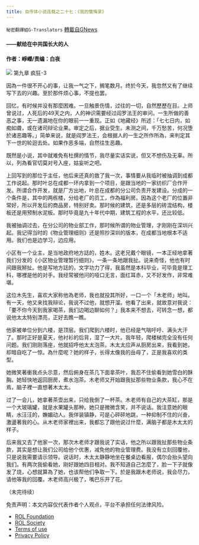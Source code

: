 ```yaml
---
title: 自传体小说连载之二十七：《我的懺悔录》
---
```

`秘密翻譯組G-Translators` [轉載自GNews](https://gnews.org/zh-hans/2374590/)

#### ——献给在中共国长大的人

#### 作者：崢嶸/责编：白夜
![](https://assets.gnews.org/wp-content/uploads/2022/04/16503805731.png)
第九章 疯狂-3

因為一件很不开心的事，让我一气之下，搁笔数月。终於今天，我忽然又有了继续写下去的兴趣。至於那件烦心事，不提也罢。

回忆，有时候并没有那麼困难。一旦触景伤情，过往的一切，自然歷歷在目。上师曾说过，人死后的49天之内，人的神识需要经过阎罗法王的审问。一生所做的善恶之事，无一遗漏地在你的眼前一一重现。正如《地藏经》所述：「七七日内，如痴如聋，或在诸司辩论业果。审定之后，据业受生。未测之间，千万愁苦，何况堕於诸恶趣等。」简单来说，就是阎罗法王，会根据人的一生之所作所為，来判定其下一世的轮迴去处。如果作恶多端，自然往生恶趣。

既然是小说，其中就难免有杜撰的情节，我尽量实话实说，但又不想伤及无辜。所以，列為看官切莫对号入座，姑妄听之吧。

上回写到的那位于主任，他后来还真的救了我一次，事情要从我临时被抽调到成都工作说起。那时叶总在成都一环内拿到一个项目，是跟当地的一家纺织厂合作开发。所谓合作开发，就是厂方出地，叶总在成都的分公司负责开发建设。分成的一个条件是，其中的两栋楼，分给老厂的员工，作為福利房。因為这个老厂的位置非常好，所以开发后的商品房，特别好卖。那时候的建筑，还是多层的砖混结构，楼板还是用预制水泥板。那时毕竟是九十年代中期，建筑工程的水平，还比较低。

我被抽调过去，在分公司的物业部工作，那时候所谓的物业管理，才刚刚在深圳兴起。我记得当时的《物业管理细则》还是照抄深圳的版本，在成都当地根本不适用。我们也是边学习，边应用。

小区有一个业主，是当地政府地方誌的，姓木。这老兄戴个眼镜，一本正经地拿著我们分发的《小区物业管理暂行细则》，一条一条地跟我扯。说来奇怪，他也有时间跟我掰扯。他是写地方誌的，文字功力了得，我虽然是本科毕业，可毕竟是理工科，哪裡是他的对手。我经常被他问的哑口无言，面红耳赤，又不好发作，非常难堪。

这位木先生，喜欢大家称他為老师，我也就投其所好，一口一个「木老师」地叫。有一天，他又来找我辩论，我说不过他，就想开溜。他看了出来，就故意对我说：「要不你今天到我家喝茶，我们边喝边聊如何？」我本来不想去，可转念一想，都说他太太特别漂亮，正好去瞧一瞧。

他家被单位分到六楼，是顶层。我们爬到六楼时，他已经是气喘吁吁、满头大汗了。那时正好是夏天，他衬衫的后背，湿了一大片。我年轻，爬楼梯完全没有任何问题。我们刚刚落座，他就招呼他太太泡茶。木太太应声从厨房出来，我看到她，却暗自吃了一惊。為什麼呢？她的样子，长得太像我的岳母了，正是我喜欢的类型。

她微笑著衝我点头示意，然后俯身在茶几下面拿茶叶，我忍不住偷看到她雪白的酥胸。她轻快地返回厨房，煮水泡茶。木老师又开始跟我扯那些物业条款，我心不在焉，脑子裡一直想著木太太。

过了一会儿，她拿著茶壶出来，只给我倒了一杯茶。木老师有自己的大茶缸，那是一个大玻璃罐，就是水果罐头那种。她只是微微含笑，并不说话。我注意她的眼睛，水汪汪的，嫵媚动人。我佯装镇静，可是心砰砰地跳，一种抑制不住的兴奋，激盪著我的心。从木老师家裡出来，我都忘了跟他说过什麼，满脑子都是木太太的样子。

后来我又去了他家一次，那次木老师才跟我说了实话，他之所以跟我扯那些物业条款，其实是想让我们公司给他个优惠，减免他的物业管理费。我没有立刻回覆他，只是说我需要请示领导。说话时，木太太静静地坐在餐桌边看报，偶尔会抬头望向我们。有两次我偷看她，刚好跟她四目相对。我不知道自己怎麼了，脸一下子就像发了烧，心想就算為了她，也该帮他们争取一下。於是我跟木老师说，我会尽力，请他等我的回覆。木老师高兴极了，嘴巴乐开了花。

（未完待续）

 

免责声明：本文内容仅代表作者个人观点，平台不承担任何法律风险。

- [ROL Foundation](https://rolfoundation.org/)
- [ROL Society](https://rolsociety.org/)
- [Terms of use](https://gnews.org/terms-of-use-3/)
- [Privacy Policy](https://gnews.org/privacy-policy/)
